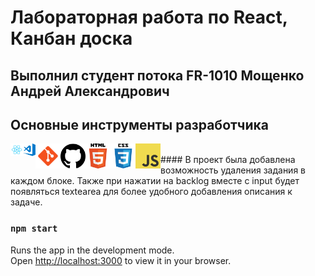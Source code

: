 # Лабораторная работа по React, Канбан доска

## Выполнил студент потока FR-1010 Мощенко Андрей Александрович

## Основные инструменты разработчика

<img align="left" alt="React" width="20px" src="https://github.com/AndrewMosh/AndrewMosh/blob/main/icons/react.png"/>
<img align="left" alt="VS" width="20px" src="https://github.com/AndrewMosh/AndrewMosh/blob/main/icons/vs-code.png"/>
<img align="left" alt="Git" width="40px" src="https://github.com/AndrewMosh/AndrewMosh/blob/main/icons/git.png"/>
<img align="left" alt="GitHub" width="40px" src="https://github.com/AndrewMosh/AndrewMosh/blob/main/icons/github.png"/>
<img align="left" alt="HTML5" width="40px" src="https://github.com/AndrewMosh/AndrewMosh/blob/main/icons/html5.png"/>
<img align="left" alt="СSS3" width="40px" src="https://github.com/AndrewMosh/AndrewMosh/blob/main/icons/css3.png"/>
<img align="left" alt="JS" width="40px" src="https://github.com/AndrewMosh/AndrewMosh/blob/main/icons/javascript.png"/>

<br>
#### В проект  была добавлена возможность удаления задания в каждом блоке. Также при нажатии на backlog вместе с input  будет появляться textearea для более удобного  добавления описания к задаче.

### `npm start`

Runs the app in the development mode.\
Open [http://localhost:3000](http://localhost:3000) to view it in your browser.
